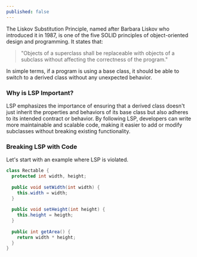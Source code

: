 ```yaml
---
published: false
---
```

The Liskov Substitution Principle, named after Barbara Liskov who introduced it in 1987, is one of the five SOLID principles of object-oriented design and programming. It states that:

> "Objects of a superclass shall be replaceable with objects of a subclass without affecting the correctness of the program."

In simple terms, if a program is using a base class, it should be able to switch to a derived class without any unexpected behavior.



### Why is LSP Important?

LSP emphasizes the importance of ensuring that a derived class doesn't just inherit the properties and behaviors of its base class but also adheres to its intended contract or behavior. By following LSP, developers can write more maintainable and scalable code, making it easier to add or modify subclasses without breaking existing functionality.

### Breaking LSP with Code

Let's start with an example where LSP is violated.

```java
class Rectable {
  protected int width, height;
  
  public void setWidth(int width) {
    this.width = width;
  }
  
  public void setHeight(int height) {
    this.height = heigth;
  }
  
  public int getArea() {
    return width * height;
  }
}
```

